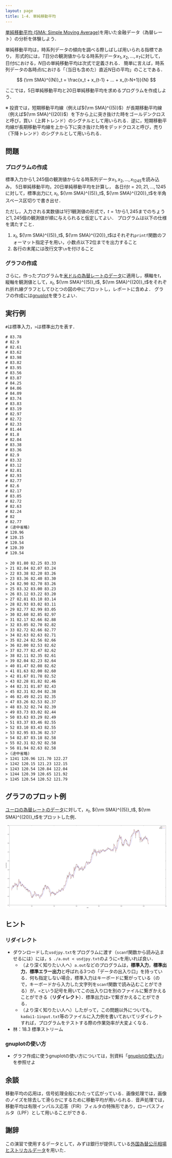 ```yaml
---
layout: page
title: 1-4. 単純移動平均
---
```


[単純移動平均 (SMA: Simple Moving Average)](https://ja.wikipedia.org/wiki/%E7%A7%BB%E5%8B%95%E5%B9%B3%E5%9D%87)を用いた金融データ（為替レート）の分析を体験しよう．

単純移動平均は，時系列データの傾向を調べる際しばしば用いられる指標であり，
形式的には，$T$日分の観測値からなる時系列データ$x_1, x_2, ..., x_T$に対して，日付$t$における，$N$日の単純移動平均は次式で定義される．
簡単に言えば，時系列データの各時点$t$における「（当日も含めた）直近$N$日の平均」のことである．


$$
{\rm SMA}^{(N)}_t = \frac{x_t + x_{t-1} + ... + x_{t-N+1}}{N}
$$

ここでは，5日単純移動平均と20日単純移動平均を求めるプログラムを作成しよう．

※ 投資では，短期移動平均線（例えば${\rm SMA}^{(5)}$）が長期移動平均線（例えば${\rm SMA}^{(20)}$）を下から上に突き抜けた時をゴールデンクロスと呼び，買い（上昇トレンド）のシグナルとして用いられる．逆に，短期移動平均線が長期移動平均線を上から下に突き抜けた時をデッドクロスと呼び，売り（下降トレンド）のシグナルとして用いられる．

## 問題

### プログラムの作成

標準入力から$1,245$個の観測値からなる時系列データ$x_1, x_2, ..., x_{1245}$を読み込み，
5日単純移動平均，20日単純移動平均を計算し，
各日付$t=20, 21, ..., 1245$に対して，標準出力に$t$, $x_t$, ${\rm SMA}^{(5)}_t$, ${\rm SMA}^{(20)}_t$を半角スペース区切りで書き出せ．

ただし，入力される実数値は1行1観測値の形式で，$t=1$から$1,245$までのちょうど$1,245$個の観測値が順に与えられると仮定してよい．
プログラムは以下の仕様を満たすこと．

1. $x_t$, ${\rm SMA}^{(5)}_t$, ${\rm SMA}^{(20)}_t$はそれぞれ`printf`関数のフォーマット指定子を用い，小数点以下2位までを出力すること
1. 各行の末尾には改行文字`\n`を付けること


### グラフの作成

さらに，作ったプログラムを[米ドルの為替レートのデータ](usdjpy.txt)に適用し，横軸を$t$，縦軸を観測値として，$x_t$, ${\rm SMA}^{(5)}_t$, ${\rm SMA}^{(20)}_t$をそれぞれ折れ線グラフとしてひとつの図の中にプロットし，レポートに含めよ．
グラフの作成には[gnuplot](http://www.gnuplot.info/)を使うとよい．

## 実行例

`#`は標準入力，`>`は標準出力を表す．

```
# 83.78
# 82.9
# 82.61
# 83.62
# 83.98
# 83.82
# 83.95
# 83.56
# 83.87
# 84.25
# 84.06
# 84.09
# 83.74
# 83.83
# 83.19
# 82.97
# 82.72
# 82.33
# 81.44
# 81.8
# 82.04
# 83.38
# 83.36
# 82.9
# 83.32
# 83.12
# 82.81
# 82.93
# 82.77
# 82.6
# 82.17
# 83.05
# 82.72
# 82.63
# 82.24
# 82
# 82.77
# (途中省略)
# 120.96
# 120.15
# 120.54
# 120.39
# 120.54

> 20 81.80 82.25 83.33
> 21 82.04 82.07 83.24
> 22 83.38 82.20 83.26
> 23 83.36 82.40 83.30
> 24 82.90 82.70 83.26
> 25 83.32 83.00 83.23
> 26 83.12 83.22 83.20
> 27 82.81 83.10 83.14
> 28 82.93 83.02 83.11
> 29 82.77 82.99 83.05
> 30 82.60 82.85 82.97
> 31 82.17 82.66 82.88
> 32 83.05 82.70 82.82
> 33 82.72 82.66 82.77
> 34 82.63 82.63 82.71
> 35 82.24 82.56 82.66
> 36 82.00 82.53 82.62
> 37 82.77 82.47 82.62
> 38 82.11 82.35 82.61
> 39 82.04 82.23 82.64
> 40 81.47 82.08 82.62
> 41 81.63 82.00 82.60
> 42 81.67 81.78 82.52
> 43 82.28 81.82 82.46
> 44 82.31 81.87 82.43
> 45 82.31 82.04 82.38
> 46 82.49 82.21 82.35
> 47 83.26 82.53 82.37
> 48 83.32 82.74 82.39
> 49 83.73 83.02 82.44
> 50 83.63 83.29 82.49
> 51 83.37 83.46 82.55
> 52 83.10 83.43 82.55
> 53 82.95 83.36 82.57
> 54 82.87 83.18 82.58
> 55 82.31 82.92 82.58
> 56 81.94 82.63 82.58
> (途中省略)
> 1241 120.96 121.70 122.27
> 1242 120.15 121.23 122.15
> 1243 120.54 120.84 122.04
> 1244 120.39 120.65 121.92
> 1245 120.54 120.52 121.79
```

## グラフのプロット例

[ユーロの為替レートのデータ](eurjpy.txt)に対して，$x_t$, ${\rm SMA}^{(5)}_t$, ${\rm SMA}^{(20)}_t$をプロットした例．

<a href="eurjpy.png"><img src="eurjpy.png" class="img-responsive"></a>

## ヒント

### リダイレクト

- ダウンロードした`usdjpy.txt`をプログラムに渡す（`scanf`関数から読み込ませるには）には，`$ ./a.out < usdjpy.txt`のように`<`を用いれば良い．
    - （より深く知りたい人へ）`a.out`などのプログラムは，**標準入力**，**標準出力**，**標準エラー出力**と呼ばれる3つの「データの出入り口」を持っている．何も指定しない場合，標準入力はキーボードに繋がっている（ので，キーボードから入力した文字列を`scanf`関数で読み込むことができる）が，`<`という記号を用いてこの出入り口を別のファイルに繋ぎかえることができる（**リダイレクト**）．標準出力は`>`で繋ぎかえることができる．
    - （より深く知りたい人へ）したがって，この問題以外についても，`kadai1-1input.txt`等のファイルに入力例を書いておいてリダイレクトすれば，プログラムをテストする際の作業効率が大変よくなる．
- 林：18.3 標準ストリーム

### gnuplotの使い方

- グラフ作成に使うgnuplotの使い方については，別資料「[gnuplotの使い方](../tips/gnuplot_howto.html)」を参照せよ

## 余談

移動平均の応用は，信号処理全般にわたって広がっている．画像処理では，画像のノイズを除去して滑らかにするために移動平均が用いられる．音声処理では，移動平均は有限インパルス応答（FIR）フィルタの特殊形であり，ローパスフィルタ（LPF）として用いることができる．

## 謝辞

この演習で使用するデータとして，みずほ銀行が提供している[外国為替公示相場ヒストリカルデータ](http://www.mizuhobank.co.jp/rate/market/historical.html)を用いた．
